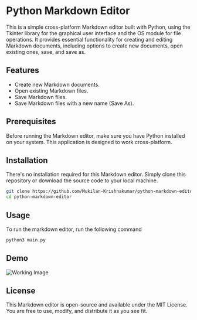 # Python Markdown Editor
This is a simple cross-platform Markdown editor built with Python, using the Tkinter library for the graphical user interface and the OS module for file operations. It provides essential functionality for creating and editing Markdown documents, including options to create new documents, open existing ones, save, and save as.

## Features
- Create new Markdown documents.
- Open existing Markdown files.
- Save Markdown files.
- Save Markdown files with a new name (Save As).

## Prerequisites
Before running the Markdown editor, make sure you have Python installed on your system. This application is designed to work cross-platform.

## Installation
There's no installation required for this Markdown editor. Simply clone this repository or download the source code to your local machine.

```bash
git clone https://github.com/Mukilan-Krishnakumar/python-markdown-editor.git
cd python-markdown-editor
```

## Usage
To run the markdown editor, run the following command

```bash
python3 main.py
```
## Demo
![Working Image]("/images/working.png")

## License
This Markdown editor is open-source and available under the MIT License. You are free to use, modify, and distribute it as you see fit.

